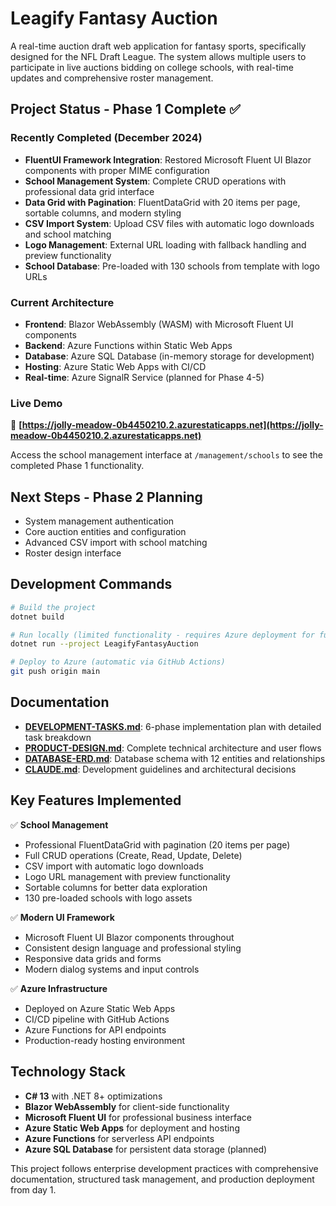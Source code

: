 # Leagify Fantasy Auction

A real-time auction draft web application for fantasy sports, specifically designed for the NFL Draft League. The system allows multiple users to participate in live auctions bidding on college schools, with real-time updates and comprehensive roster management.

## Project Status - Phase 1 Complete ✅

### Recently Completed (December 2024)
- **FluentUI Framework Integration**: Restored Microsoft Fluent UI Blazor components with proper MIME configuration
- **School Management System**: Complete CRUD operations with professional data grid interface
- **Data Grid with Pagination**: FluentDataGrid with 20 items per page, sortable columns, and modern styling
- **CSV Import System**: Upload CSV files with automatic logo downloads and school matching
- **Logo Management**: External URL loading with fallback handling and preview functionality
- **School Database**: Pre-loaded with 130 schools from template with logo URLs

### Current Architecture
- **Frontend**: Blazor WebAssembly (WASM) with Microsoft Fluent UI components
- **Backend**: Azure Functions within Static Web Apps
- **Database**: Azure SQL Database (in-memory storage for development)
- **Hosting**: Azure Static Web Apps with CI/CD
- **Real-time**: Azure SignalR Service (planned for Phase 4-5)

### Live Demo
🔗 **[https://jolly-meadow-0b4450210.2.azurestaticapps.net](https://jolly-meadow-0b4450210.2.azurestaticapps.net)**

Access the school management interface at `/management/schools` to see the completed Phase 1 functionality.

## Next Steps - Phase 2 Planning
- System management authentication
- Core auction entities and configuration  
- Advanced CSV import with school matching
- Roster design interface

## Development Commands

```bash
# Build the project
dotnet build

# Run locally (limited functionality - requires Azure deployment for full testing)
dotnet run --project LeagifyFantasyAuction

# Deploy to Azure (automatic via GitHub Actions)
git push origin main
```

## Documentation

- **[DEVELOPMENT-TASKS.md](DEVELOPMENT-TASKS.md)**: 6-phase implementation plan with detailed task breakdown
- **[PRODUCT-DESIGN.md](PRODUCT-DESIGN.md)**: Complete technical architecture and user flows  
- **[DATABASE-ERD.md](DATABASE-ERD.md)**: Database schema with 12 entities and relationships
- **[CLAUDE.md](CLAUDE.md)**: Development guidelines and architectural decisions

## Key Features Implemented

✅ **School Management**
- Professional FluentDataGrid with pagination (20 items per page)
- Full CRUD operations (Create, Read, Update, Delete)
- CSV import with automatic logo downloads
- Logo URL management with preview functionality
- Sortable columns for better data exploration
- 130 pre-loaded schools with logo assets

✅ **Modern UI Framework**  
- Microsoft Fluent UI Blazor components throughout
- Consistent design language and professional styling
- Responsive data grids and forms
- Modern dialog systems and input controls

✅ **Azure Infrastructure**
- Deployed on Azure Static Web Apps
- CI/CD pipeline with GitHub Actions
- Azure Functions for API endpoints
- Production-ready hosting environment

## Technology Stack

- **C# 13** with .NET 8+ optimizations
- **Blazor WebAssembly** for client-side functionality  
- **Microsoft Fluent UI** for professional business interface
- **Azure Static Web Apps** for deployment and hosting
- **Azure Functions** for serverless API endpoints
- **Azure SQL Database** for persistent data storage (planned)

This project follows enterprise development practices with comprehensive documentation, structured task management, and production deployment from day 1.

